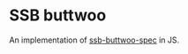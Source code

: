 <!--
SPDX-FileCopyrightText: 2021 Anders Rune Jensen

SPDX-License-Identifier: CC0-1.0
-->

# SSB buttwoo

An implementation of [ssb-buttwoo-spec] in JS.

[ssb-buttwoo-spec]: https://github.com/arj03/ssb-buttwoo-spec

